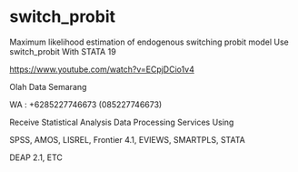 # switch_probit
Maximum likelihood estimation of endogenous switching probit model Use switch_probit With STATA 19

https://www.youtube.com/watch?v=ECpjDCio1v4

Olah Data Semarang

WA : +6285227746673 (085227746673)

Receive Statistical Analysis Data Processing Services Using

SPSS, AMOS, LISREL, Frontier 4.1, EVIEWS, SMARTPLS, STATA

DEAP 2.1, ETC

